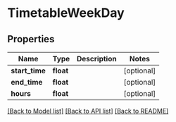 # TimetableWeekDay

## Properties
Name | Type | Description | Notes
------------ | ------------- | ------------- | -------------
**start_time** | **float** |  | [optional] 
**end_time** | **float** |  | [optional] 
**hours** | **float** |  | [optional] 

[[Back to Model list]](../README.md#documentation-for-models) [[Back to API list]](../README.md#documentation-for-api-endpoints) [[Back to README]](../README.md)


